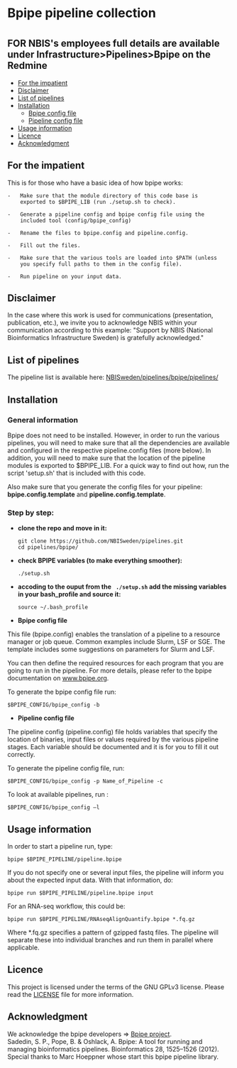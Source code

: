 #		Bpipe pipeline collection
#		########################


 FOR NBIS's employees full details are available under Infrastructure>Pipelines>Bpipe on the Redmine
-----------------------------------------------------------------------------------------------------


* [For the impatient](#for-the-impatient)
* [Disclaimer](#disclaimer)
* [List of pipelines](#list-of-pipelines)
* [Installation](#installation)
   * [Bpipe config file](#bpipe-config-file)
   * [Pipeline config file](#pipeline-config-file)
* [Usage information](#usage-information)
* [Licence](#licence)
* [Acknowledgment](#acknowledgment)

## For the impatient

This is for those who have a basic idea of how bpipe works:

    -   Make sure that the module directory of this code base is
        exported to $BPIPE_LIB (run ./setup.sh to check).

    -   Generate a pipeline config and bpipe config file using the 
    	included tool (config/bpipe_config)

    -   Rename the files to bpipe.config and pipeline.config.

    -   Fill out the files.

    -   Make sure that the various tools are loaded into $PATH (unless
        you specify full paths to them in the config file).

    -   Run pipeline on your input data.

## Disclaimer

In the case where this work is used for communications (presentation, publication, etc.), we invite you to acknowledge NBIS within your communication according to this example: "Support by NBIS (National Bioinformatics Infrastructure Sweden) is gratefully acknowledged."

## List of pipelines

The pipeline list is available here: [NBISweden/pipelines/bpipe/pipelines/](pipelines)

## Installation

### General information
Bpipe does not need to be installed.  However, in order to run the
various pipelines, you will need to make sure that all the dependencies
are available and configured in the respective pipeline.config files
(more below).  In addition, you will need to make sure that the location
of the pipeline modules is exported to $BPIPE_LIB.  For a quick way to
find out how, run the script 'setup.sh' that is included with this code.

Also make sure that you generate the config files for your pipeline: __bpipe.config.template__ and __pipeline.config.template__.

### Step by step:
 * **clone the repo and move in it:**
 
       git clone https://github.com/NBISweden/pipelines.git
       cd pipelines/bpipe/
       
 * **check BPIPE variables (to make everything smoother):**
 
       ./setup.sh
       
 * **accoding to the ouput from the ` ./setup.sh` add the missing variables in your bash_profile and source it:**
 
       source ~/.bash_profile
 
 * **Bpipe config file**

This file (bpipe.config) enables the translation of a pipeline to a resource manager or job queue. 
Common examples include Slurm, LSF or SGE.  The template includes some suggestions on parameters for Slurm and LSF.

You can then define the required resources for each program that you are
going to run in the pipeline.  For more details, please refer to the
bpipe documentation on www.bpipe.org.

To generate the bpipe config file run:  

    $BPIPE_CONFIG/bpipe_config -b

 * **Pipeline config file**

The pipeline config (pipeline.config) file holds variables that specify the location of
binaries, input files or values required by the various pipeline stages.
Each variable should be documented and it is for you to fill it out
correctly.

To generate the pipeline config file, run:

    $BPIPE_CONFIG/bpipe_config -p Name_of_Pipeline -c

To look at available pipelines, run :

    $BPIPE_CONFIG/bpipe_config –l


## Usage information

In order to start a pipeline run, type:

    bpipe $BPIPE_PIPELINE/pipeline.bpipe

If you do not specify one or several input files, the pipeline will
inform you about the expected input data.  With that information, do:

    bpipe run $BPIPE_PIPELINE/pipeline.bpipe input

For an RNA-seq workflow, this could be:

    bpipe run $BPIPE_PIPELINE/RNAseqAlignQuantify.bpipe *.fq.gz

Where *.fq.gz specifies a pattern of gzipped fastq files.  The pipeline
will separate these into individual branches and run them in parallel
where applicable.

## Licence
This project is licensed under the terms of the GNU GPLv3 license. Please read the [LICENSE](LICENSE) file for more information.

## Acknowledgment
We acknowledge the bpipe developers => [Bpipe project](https://github.com/ssadedin/bpipe).</br>
Sadedin, S. P., Pope, B. & Oshlack, A. Bpipe: A tool for running and managing bioinformatics pipelines. Bioinformatics 28, 1525–1526 (2012).</br>
Special thanks to Marc Hoeppner whose start this bpipe pipeline library.
